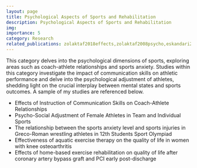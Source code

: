 ```yaml
---
layout: page
title: Psychological Aspects of Sports and Rehabilitation
description: Psychological Aspects of Sports and Rehabilitation
img:
importance: 5
category: Research
related_publications: zolaktaf2018effects,zolaktaf2008psycho,eskandari2016relationship,etesami2022comparison,shadi2011effects
---
```


This category delves into the psychological dimensions of sports, exploring areas such as coach-athlete relationships and sports anxiety. 
Studies within this category investigate the impact of communication skills on athletic performance and delve into the psychological adjustment of athletes,
 shedding light on the crucial interplay between mental states and sports outcomes. A sample of my studies are referenced below. 

-	Effects of Instruction of Communication Skills on Coach-Athlete Relationships
-	Psycho-Social Adjustment of Female Athletes in Team and Individual Sports
-	The relationship between the sports anxiety level and sports injuries in Greco-Roman wrestling athletes in 12th Students Sport Olympiad
-	Effectiveness of aquatic exercise therapy on the quality of life in women with knee osteoarthritis
-	Effects of home-based exercise rehabilitation on quality of life after coronary artery bypass graft and PCI early post-discharge

